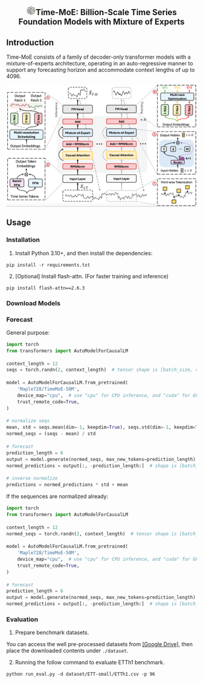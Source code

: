<div align="center">
  <h2><b><img src="figures/timemoe-logo.png" width=25/>Time-MoE: Billion-Scale Time Series Foundation Models with Mixture of Experts </b></h2>
</div>

## Introduction

Time-MoE consists of a family of decoder-only transformer models with a mixture-of-experts architecture, operating in an auto-regressive manner to support any forecasting horizon and accommodate context lengths of up to 4096.

<p align="center">
    <img src="figures/time_moe_framework.png" alt="" align=center />
</p>

## Usage

### Installation
1. Install Python 3.10+, and then install the dependencies:
```shell
pip install -r requirements.txt
```

2. [Optional] Install flash-attn. (For faster training and inference)
```shell
pip install flash-attn==2.6.3
```

### Download Models

### Forecast

General purpose:
```python
import torch
from transformers import AutoModelForCausalLM

context_length = 12
seqs = torch.randn(2, context_length)  # tensor shape is [batch_size, context_length]

model = AutoModelForCausalLM.from_pretrained(
    'Maple728/TimeMoE-50M',
    device_map="cpu",  # use "cpu" for CPU inference, and "cuda" for GPU inference.
    trust_remote_code=True,
)

# normalize seqs
mean, std = seqs.mean(dim=-1, keepdim=True), seqs.std(dim=-1, keepdim=True)
normed_seqs = (seqs - mean) / std

# forecast
prediction_length = 6
output = model.generate(normed_seqs, max_new_tokens=prediction_length)  # shape is [batch_size, 12 + 6]
normed_predictions = output[:, -prediction_length:]  # shape is [batch_size, 6]

# inverse normalize
predictions = normed_predictions * std + mean
```

If the sequences are normalized already:
```python
import torch
from transformers import AutoModelForCausalLM

context_length = 12
normed_seqs = torch.randn(2, context_length)  # tensor shape is [batch_size, context_length]

model = AutoModelForCausalLM.from_pretrained(
    'Maple728/TimeMoE-50M',
    device_map="cpu",  # use "cpu" for CPU inference, and "cuda" for GPU inference.
    trust_remote_code=True,
)

# forecast
prediction_length = 6
output = model.generate(normed_seqs, max_new_tokens=prediction_length)  # shape is [batch_size, 12 + 6]
normed_predictions = output[:, -prediction_length:]  # shape is [batch_size, 6]
```

### Evaluation

1. Prepare benchmark datasets.

You can access the well pre-processed datasets from [[Google Drive]](https://drive.google.com/file/d/1NF7VEefXCmXuWNbnNe858WvQAkJ_7wuP/view?usp=sharing), then place the downloaded contents under `./dataset`.

2. Running the follow command to evaluate ETTh1 benchmark.

```shell
python run_eval.py -d dataset/ETT-small/ETTh1.csv -p 96
```

